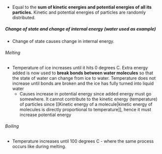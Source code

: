 - Equal to the **sum of kinetic energies and potential energies of all its particles.** Kinetic and potential energies of particles are randomly distributed.

##### Change of state and change of internal energy (water used as example)
- Change of state causes change in internal energy.


###### Melting
- Temperature of ice increases until it hits 0 degrees C. Extra energy added is now used to **break bonds between water molecules** so that the state of water can change from ice to water. Temperature does not increase until bonds are broken and the ice has fully turned into liquid water
	- Causes increase in potential energy since added energy must go somewhere. It cannot contribute to the kinetic energy (temperature)  of particles since [[Kinetic energy of a molecule|kinetic energy of molecules is directly proportional to temperature]], hence it must increase potential energy
###### Boiling
- Temperature increases until 100 degrees C - where the same process occurs like during melting.
  
  